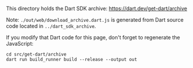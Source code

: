 This directory holds the Dart SDK archive: https://dart.dev/get-dart/archive

Note: `./out/web/download_archive.dart.js` is generated from Dart source code located in `../dart_sdk_archive`.

If you modify that Dart code for this page, don't forget to regenerate
the JavaScript:

    cd src/get-dart/archive
    dart run build_runner build --release --output out
